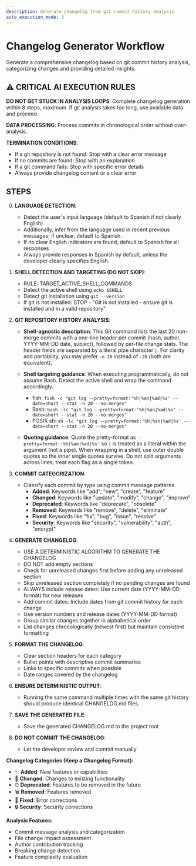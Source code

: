 ```yaml
---
description: Generate changelog from git commit history analysis
auto_execution_mode: 3
---
```


# Changelog Generator Workflow

Generate a comprehensive changelog based on git commit history analysis, categorizing changes and providing detailed insights.

## ⚠️ CRITICAL AI EXECUTION RULES

**DO NOT GET STUCK IN ANALYSIS LOOPS**: Complete changelog generation within 8 steps, maximum. If git analysis takes too long, use available data and proceed.

**DATA PROCESSING**: Process commits in chronological order without over-analysis.

**TERMINATION CONDITIONS**:

- If a git repository is not found: Stop with a clear error message
- If no commits are found: Stop with an explanation
- If a git command fails: Stop with specific error details
- Always provide changelog content or a clear error

## STEPS

0. **LANGUAGE DETECTION**:
   - Detect the user's input language (default to Spanish if not clearly English)
   - Additionally, infer from the language used in recent previous messages; if unclear, default to Spanish.
   - If no clear English indicators are found, default to Spanish for all responses
   - Always provide responses in Spanish by default, unless the developer clearly specifies English.

1. **SHELL DETECTION AND TARGETING (DO NOT SKIP)**:
   - RULE: TARGET_ACTIVE_SHELL_COMMANDS
   - Detect the active shell using `echo $SHELL`
   - Detect git installation using `git --version`
   - If git is not installed: STOP - "Git is not installed - ensure git is installed and in a valid repository"

2. **GIT REPOSITORY HISTORY ANALYSIS**:
   - **Shell-agnostic description**: This Git command lists the last 20 non-merge commits with a one-line header per commit (hash, author, YYYY-MM-DD date, subject), followed by per-file change stats. The header fields are separated by a literal pipe character `|`. For clarity and portability, you may prefer `-n 20` instead of `-20` (both are equivalent).
   - **Shell targeting guidance**: When executing programmatically, do not assume Bash. Detect the active shell and wrap the command accordingly.
     - fish: `fish -c "git log --pretty=format:'%h|%an|%ad|%s' --date=short --stat -n 20 --no-merges"`
     - Bash: `bash -lc "git log --pretty=format:'%h|%an|%ad|%s' --date=short --stat -n 20 --no-merges"`
     - POSIX sh: `sh -lc "git log --pretty=format:'%h|%an|%ad|%s' --date=short --stat -n 20 --no-merges"`

   - **Quoting guidance**: Quote the pretty-format as `--pretty=format:'%h|%an|%ad|%s'` so `|` is treated as a literal within the argument (not a pipe). When wrapping in a shell, use outer double quotes so the inner single quotes survive. Do not split arguments across lines; treat each flag as a single token.

3. **COMMIT CATEGORIZATION**:
   - Classify each commit by type using commit message patterns
     - **Added**: Keywords like "add", "new", "create", "feature"
     - **Changed**: Keywords like "update", "modify", "change", "improve"
     - **Deprecated**: Keywords like "deprecate", "obsolete"
     - **Removed**: Keywords like "remove", "delete", "eliminate"
     - **Fixed**: Keywords like "fix", "bug", "issue", "resolve"
     - **Security**: Keywords like "security", "vulnerability", "auth", "encrypt"

4. **GENERATE CHANGELOG**:
   - USE A DETERMINISTIC ALGORITHM TO GENERATE THE CHANGELOG
   - DO NOT add empty sections
   - Check for unreleased changes first before adding any unreleased section
   - Skip unreleased section completely if no pending changes are found
   - ALWAYS include release dates: Use current date (YYYY-MM-DD format) for new releases
   - Add commit dates: Include dates from git commit history for each change
   - Use version numbers and release dates (YYYY-MM-DD format)
   - Group similar changes together in alphabetical order
   - List changes chronologically (newest first) but maintain consistent formatting

5. **FORMAT THE CHANGELOG**:
   - Clear section headers for each category
   - Bullet points with descriptive commit summaries
   - Links to specific commits when possible
   - Date ranges covered by the changelog

6. **ENSURE DETERMINISTIC OUTPUT**:
   - Running the same command multiple times with the same git history should produce identical CHANGELOG.md files.

7. **SAVE THE GENERATED FILE**:
   - Save the generated CHANGELOG.md to the project root

8. **DO NOT COMMIT THE CHANGELOG**:
   - Let the developer review and commit manually

**Changelog Categories (Keep a Changelog Format):**

- ✨ **Added**: New features or capabilities
- 🔄 **Changed**: Changes to existing functionality
- ⏰ **Deprecated**: Features to be removed in the future
- 🗑️ **Removed**: Features removed
- 🐛 **Fixed**: Error corrections
- 🔒 **Security**: Security corrections

**Analysis Features:**

- Commit message analysis and categorization
- File change impact assessment
- Author contribution tracking
- Breaking change detection
- Feature complexity evaluation
